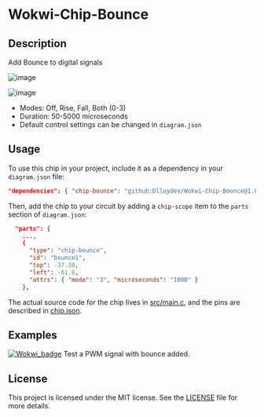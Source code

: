 # Wokwi-Chip-Bounce
## Description

Add Bounce to digital signals

![image](https://user-images.githubusercontent.com/63488701/214121685-77287bfb-f89e-4659-bc47-1a539cc024c3.png)



![image](https://user-images.githubusercontent.com/63488701/214122079-1ff2a70b-f8e1-42f0-898e-86e880fe0507.png)

- Modes: Off, Rise, Fall, Both (0-3)
- Duration: 50-5000 microseconds
- Default control settings can be changed in `diagram.json`


## Usage

To use this chip in your project, include it as a dependency in your `diagram.json` file:

```json
"dependencies": { "chip-bounce": "github:Dlloydev/Wokwi-Chip-Bounce@1.0.6" }
```

Then, add the chip to your circuit by adding a `chip-scope` item to the `parts` section of `diagram.json`:

```json
  "parts": {
    ...,
    {
      "type": "chip-bounce",
      "id": "bounce1",
      "top": -37.38,
      "left": -61.6,
      "attrs": { "mode": "3", "microseconds": "1000" }
    },
```

The actual source code for the chip lives in [src/main.c](https://github.com/Dlloydev/Wokwi-Chip-Bounce/blob/main/src/main.c), and the pins are described in [chip.json](https://github.com/Dlloydev/Wokwi-Chip-Bounce/blob/main/chip.json).

## Examples

[![Wokwi_badge](https://user-images.githubusercontent.com/63488701/212449119-a8510897-c860-4545-8c1a-794169547ba1.svg)](https://wokwi.com/projects/354227800838111233) Test a PWM signal with bounce added.

## License

This project is licensed under the MIT license. See the [LICENSE](https://github.com/Dlloydev/Wokwi-Chip-Bounce/blob/main/LICENSE) file for more details.
